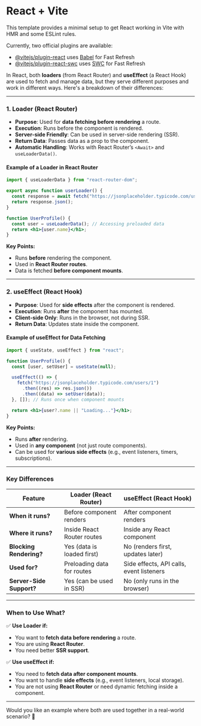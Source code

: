 # React + Vite

This template provides a minimal setup to get React working in Vite with HMR and some ESLint rules.

Currently, two official plugins are available:

- [@vitejs/plugin-react](https://github.com/vitejs/vite-plugin-react/blob/main/packages/plugin-react/README.md) uses [Babel](https://babeljs.io/) for Fast Refresh
- [@vitejs/plugin-react-swc](https://github.com/vitejs/vite-plugin-react-swc) uses [SWC](https://swc.rs/) for Fast Refresh



In React, both **loaders** (from React Router) and **useEffect** (a React Hook) are used to fetch and manage data, but they serve different purposes and work in different ways. Here's a breakdown of their differences:

---

### **1. Loader (React Router)**
- **Purpose**: Used for **data fetching before rendering** a route.
- **Execution**: Runs before the component is rendered.
- **Server-side Friendly**: Can be used in server-side rendering (SSR).
- **Return Data**: Passes data as a prop to the component.
- **Automatic Handling**: Works with React Router’s `<Await>` and `useLoaderData()`.

#### **Example of a Loader in React Router**
```jsx
import { useLoaderData } from "react-router-dom";

export async function userLoader() {
  const response = await fetch("https://jsonplaceholder.typicode.com/users/1");
  return response.json();
}

function UserProfile() {
  const user = useLoaderData(); // Accessing preloaded data
  return <h1>{user.name}</h1>;
}
```
**Key Points:**
- Runs **before** rendering the component.
- Used in **React Router routes**.
- Data is fetched **before component mounts**.

---

### **2. useEffect (React Hook)**
- **Purpose**: Used for **side effects** after the component is rendered.
- **Execution**: Runs **after** the component has mounted.
- **Client-side Only**: Runs in the browser, not during SSR.
- **Return Data**: Updates state inside the component.

#### **Example of useEffect for Data Fetching**
```jsx
import { useState, useEffect } from "react";

function UserProfile() {
  const [user, setUser] = useState(null);

  useEffect(() => {
    fetch("https://jsonplaceholder.typicode.com/users/1")
      .then((res) => res.json())
      .then((data) => setUser(data));
  }, []); // Runs once when component mounts

  return <h1>{user?.name || "Loading..."}</h1>;
}
```
**Key Points:**
- Runs **after** rendering.
- Used in **any component** (not just route components).
- Can be used for **various side effects** (e.g., event listeners, timers, subscriptions).

---

### **Key Differences**
| Feature         | Loader (React Router) | useEffect (React Hook) |
|---------------|-------------------|-----------------|
| **When it runs?** | Before component renders | After component renders |
| **Where it runs?** | Inside React Router routes | Inside any React component |
| **Blocking Rendering?** | Yes (data is loaded first) | No (renders first, updates later) |
| **Used for?** | Preloading data for routes | Side effects, API calls, event listeners |
| **Server-Side Support?** | Yes (can be used in SSR) | No (only runs in the browser) |

---

### **When to Use What?**
✅ **Use Loader if:**
- You want to **fetch data before rendering** a route.
- You are using **React Router**.
- You need better **SSR support**.

✅ **Use useEffect if:**
- You need to **fetch data after component mounts**.
- You want to handle **side effects** (e.g., event listeners, local storage).
- You are not using **React Router** or need dynamic fetching inside a component.

---

Would you like an example where both are used together in a real-world scenario? 🚀
